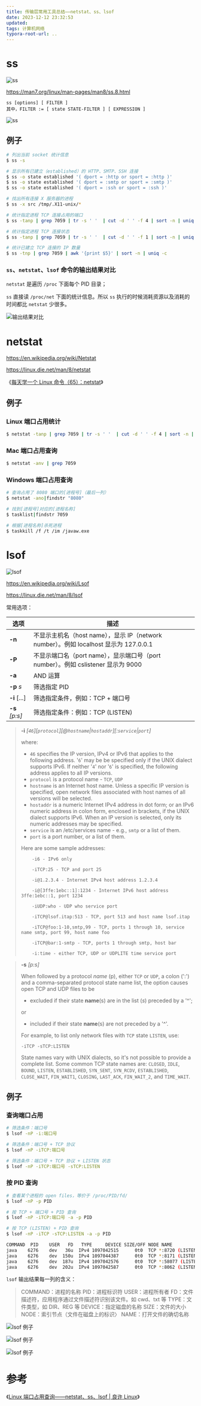 ```yaml
---
title: 传输层常用工具总结——netstat、ss、lsof
date: 2023-12-12 23:32:53
updated: 
tags: 计算机网络
typora-root-url: ..
---
```


# ss

![ss](/img/network/transport-layer/ss.png)

https://man7.org/linux/man-pages/man8/ss.8.html

```
ss [options] [ FILTER ]
其中，FILTER := [ state STATE-FILTER ] [ EXPRESSION ]
```

![ss](/img/network/transport-layer/ss_filter.png)

## 例子

```bash
# 列出当前 socket 统计信息
$ ss -s

# 显示所有已建立（established）的 HTTP、SMTP、SSH 连接
$ ss -o state established '( dport = :http or sport = :http )'
$ ss -o state established '( dport = :smtp or sport = :smtp )'
$ ss -o state established '( dport = :ssh or sport = :ssh )'

# 找出所有连接 X 服务器的进程
$ ss -x src /tmp/.X11-unix/*
```

```bash
# 统计指定进程 TCP 连接占用的端口
$ ss -tanp | grep 7059 | tr -s ' '  | cut -d ' ' -f 4 | sort -n | uniq -c

# 统计指定进程 TCP 连接状态
$ ss -tanp | grep 7059 | tr -s ' '  | cut -d ' ' -f 1 | sort -n | uniq -c

# 统计已建立 TCP 连接的 IP 数量
$ ss -tnp | grep 7059 | awk '{print $5}' | sort -n | uniq -c
```

### `ss`、`netstat`、`lsof` 命令的输出结果对比

`netstat` 是遍历 `/proc` 下面每个 PID 目录；

`ss` 直接读 `/proc/net` 下面的统计信息。所以 `ss` 执行的时候消耗资源以及消耗的时间都比 `netstat` 少很多。

![输出结果对比](/img/network/transport-layer/difference_between_ss_netstat_lsof.png)

# netstat

https://en.wikipedia.org/wiki/Netstat

https://linux.die.net/man/8/netstat

《[每天学一个 Linux 命令（65）：netstat](https://mp.weixin.qq.com/s/bZhZOoOhY-u9QALrWm-_Rw)》

## 例子

### Linux 端口占用统计

```bash
$ netstat -tanp | grep 7059 | tr -s ' '  | cut -d ' ' -f 4 | sort -n | uniq -c
```

### Mac 端口占用查询

```bash
$ netstat -anv | grep 7059
```

### Windows 端口占用查询

```bash
# 查询占用了 8080 端口的[进程号]（最后一列）
$ netstat -ano|findstr "8080"

# 找到[进程号]对应的[进程名称]
$ tasklist|findstr 7059

# 根据[进程名称]杀死进程
$ taskkill /f /t /im /javaw.exe
```

# lsof

![lsof](/img/network/transport-layer/lsof.png)

https://en.wikipedia.org/wiki/Lsof

https://linux.die.net/man/8/lsof

常用选项：

| 选项           | 描述                                                         |
| -------------- | ------------------------------------------------------------ |
| **-n**         | 不显示主机名（host name），显示 IP（network number）。例如 localhost 显示为 127.0.0.1 |
| **-P**         | 不显示端口名（port name），显示端口号（port number）。例如 cslistener 显示为 9000 |
| **-a**         | AND 运算                                                     |
| **-p** *s*     | 筛选指定 PID                                                 |
| **-i** [...]   | 筛选指定条件，例如：TCP + 端口号                             |
| **-s** *[p:s]* | 筛选指定条件：例如：TCP (LISTEN)                             |

> **-i** *[`46`][`protocol`][@`hostname`|`hostaddr`][:`service`|`port`]*
>
> where:
>
> * `46` specifies the IP version, IPv4 or IPv6 that applies to the following address. '`6`' may be be specified only if the UNIX dialect supports IPv6.  If neither '`4`' nor  '`6`' is specified, the following address applies to all IP versions.
> * `protocol` is a protocol name - `TCP`, `UDP`
> * `hostname` is an Internet host name.  Unless a specific IP version is specified, open network files associated with host names of all versions will be selected.
> * `hostaddr` is a numeric Internet IPv4 address in dot form; or an IPv6 numeric address in colon form, enclosed in brackets, if the UNIX dialect supports IPv6.  When an IP version is selected, only its numeric addresses may be specified.
> * `service` is an /etc/services name - e.g., `smtp` or a list of them.
> * `port` is a port number, or a list of them.
> 
> Here are some sample addresses:
>
> ```
>     -i6 - IPv6 only
> 
>     -iTCP:25 - TCP and port 25
> 
>     -i@1.2.3.4 - Internet IPv4 host address 1.2.3.4
> 
>     -i@[3ffe:1ebc::1]:1234 - Internet IPv6 host address 3ffe:1ebc::1, port 1234
> 
>     -iUDP:who - UDP who service port
> 
>     -iTCP@lsof.itap:513 - TCP, port 513 and host name lsof.itap
> 
>     -iTCP@foo:1-10,smtp,99 - TCP, ports 1 through 10, service name smtp, port 99, host name foo
> 
>     -iTCP@bar:1-smtp - TCP, ports 1 through smtp, host bar
> 
>     -i:time - either TCP, UDP or UDPLITE time service port
> ```

> **-s** *[p:s]*
>
> When followed by a protocol *name* (p), either `TCP` or `UDP`, a colon (':') and a comma-separated protocol state name list, the option causes open TCP and UDP files to be 
> * excluded if their state **name**(s) are in the list (*s*) preceded by a '^'; 
>
> or
>
> * included if their state **name**(s) are not preceded by a '^'.
>
> For example, to list only network files with `TCP` state `LISTEN`, use:
>
> ````
> -iTCP -sTCP:LISTEN
> ````
>
> State names vary with UNIX dialects, so it's not possible to provide a complete list. Some common TCP state names are: `CLOSED`, `IDLE`, `BOUND`, `LISTEN`, `ESTABLISHED`, `SYN_SENT`, `SYN_RCDV`, `ESTABLISHED`, `CLOSE_WAIT`, `FIN_WAIT1`, `CLOSING`, `LAST_ACK`, `FIN_WAIT_2`, and `TIME_WAIT`.

## 例子

### 查询端口占用

```bash
# 筛选条件：端口号
$ lsof -nP -i:端口号

# 筛选条件：端口号 + TCP 协议
$ lsof -nP -iTCP:端口号

# 筛选条件：端口号 + TCP 协议 + LISTEN 状态
$ lsof -nP -iTCP:端口号 -sTCP:LISTEN
```

### 按 PID 查询

```bash
# 查看某个进程的 open files，等价于 /proc/PID/fd/
$ lsof -nP -p PID

# 按 TCP + 端口号 + PID 查询
$ lsof -nP -iTCP:端口号 -a -p PID

# 按 TCP (LISTEN) + PID 查询
$ lsof -nP -iTCP -sTCP:LISTEN -a -p PID

COMMAND  PID    USER   FD   TYPE     DEVICE SIZE/OFF NODE NAME
java    6276    dev   36u  IPv4 1097042515      0t0  TCP *:8720 (LISTEN)
java    6276    dev  150u  IPv4 1097044387      0t0  TCP *:8171 (LISTEN)
java    6276    dev  187u  IPv4 1097042576      0t0  TCP *:58077 (LISTEN)
java    6276    dev  202u  IPv4 1097042587      0t0  TCP *:8062 (LISTEN)
```

`lsof` 输出结果每一列的含义：

> COMMAND：进程的名称
> PID：进程标识符
> USER：进程所有者
> FD：文件描述符，应用程序通过文件描述符识别该文件。如 cwd、txt 等
> TYPE：文件类型，如 DIR、REG 等
> DEVICE：指定磁盘的名称
> SIZE：文件的大小
> NODE：索引节点（文件在磁盘上的标识〉
> NAME：打开文件的确切名称

![lsof 例子](/img/network/transport-layer/lsof_1.png)

![lsof 例子](/img/network/transport-layer/lsof_2.png)

![lsof 例子](/img/network/transport-layer/lsof_3.png)

# 参考

《[Linux 端口占用查询——netstat、ss、lsof | 良许 Linux](https://mp.weixin.qq.com/s/USzF4ngCRFiCU1IHHbiziA)》



